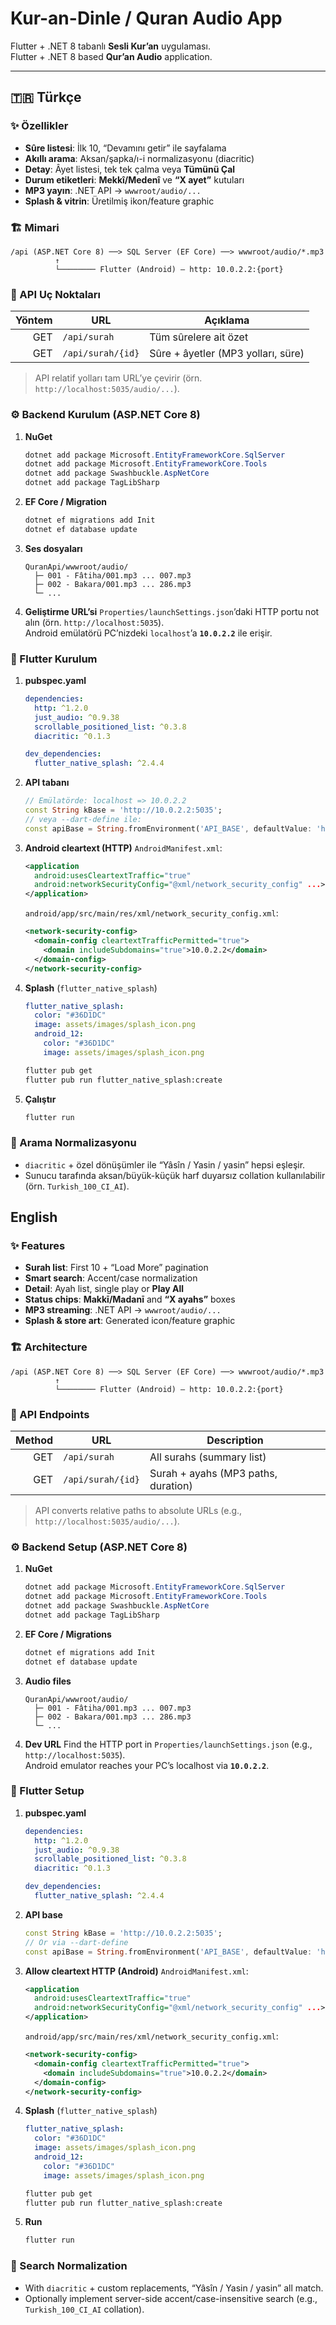 # Kur-an-Dinle / Quran Audio App

Flutter + .NET 8 tabanlı **Sesli Kur’an** uygulaması.  
Flutter + .NET 8 based **Qur’an Audio** application.

---

## 🇹🇷 Türkçe

### ✨ Özellikler
- **Sûre listesi**: İlk 10, “Devamını getir” ile sayfalama
- **Akıllı arama**: Aksan/şapka/ı-i normalizasyonu (diacritic)
- **Detay**: Âyet listesi, tek tek çalma veya **Tümünü Çal**
- **Durum etiketleri**: **Mekkî/Medenî** ve **“X ayet”** kutuları
- **MP3 yayın**: .NET API → `wwwroot/audio/...`
- **Splash & vitrin**: Üretilmiş ikon/feature graphic

### 🏗 Mimari
```
/api (ASP.NET Core 8) ──> SQL Server (EF Core) ──> wwwroot/audio/*.mp3
          ↑
          └──────── Flutter (Android) — http: 10.0.2.2:{port}
```

### 🔌 API Uç Noktaları
| Yöntem | URL               | Açıklama                          |
|------: |-------------------|-----------------------------------|
| GET    | `/api/surah`      | Tüm sûrelere ait özet             |
| GET    | `/api/surah/{id}` | Sûre + âyetler (MP3 yolları, süre)|

> API relatif yolları tam URL’ye çevirir (örn. `http://localhost:5035/audio/...`).

### ⚙️ Backend Kurulum (ASP.NET Core 8)
1. **NuGet**
   ```powershell
   dotnet add package Microsoft.EntityFrameworkCore.SqlServer
   dotnet add package Microsoft.EntityFrameworkCore.Tools
   dotnet add package Swashbuckle.AspNetCore
   dotnet add package TagLibSharp
   ```
2. **EF Core / Migration**
   ```powershell
   dotnet ef migrations add Init
   dotnet ef database update
   ```
3. **Ses dosyaları**
   ```text
   QuranApi/wwwroot/audio/
     ├─ 001 - Fâtiha/001.mp3 ... 007.mp3
     ├─ 002 - Bakara/001.mp3 ... 286.mp3
     └─ ...
   ```
4. **Geliştirme URL’si**
   `Properties/launchSettings.json`’daki HTTP portu not alın (örn. `http://localhost:5035`).  
   Android emülatörü PC’nizdeki `localhost`’a **`10.0.2.2`** ile erişir.

### 📱 Flutter Kurulum
1. **pubspec.yaml**
   ```yaml
   dependencies:
     http: ^1.2.0
     just_audio: ^0.9.38
     scrollable_positioned_list: ^0.3.8
     diacritic: ^0.1.3

   dev_dependencies:
     flutter_native_splash: ^2.4.4
   ```
2. **API tabanı**
   ```dart
   // Emülatörde: localhost => 10.0.2.2
   const String kBase = 'http://10.0.2.2:5035';
   // veya --dart-define ile:
   const apiBase = String.fromEnvironment('API_BASE', defaultValue: 'http://10.0.2.2:5035');
   ```
3. **Android cleartext (HTTP)**
   `AndroidManifest.xml`:
   ```xml
   <application
     android:usesCleartextTraffic="true"
     android:networkSecurityConfig="@xml/network_security_config" ...>
   </application>
   ```
   `android/app/src/main/res/xml/network_security_config.xml`:
   ```xml
   <network-security-config>
     <domain-config cleartextTrafficPermitted="true">
       <domain includeSubdomains="true">10.0.2.2</domain>
     </domain-config>
   </network-security-config>
   ```
4. **Splash** (`flutter_native_splash`)
   ```yaml
   flutter_native_splash:
     color: "#36D1DC"
     image: assets/images/splash_icon.png
     android_12:
       color: "#36D1DC"
       image: assets/images/splash_icon.png
   ```
   ```bash
   flutter pub get
   flutter pub run flutter_native_splash:create
   ```
5. **Çalıştır**
   ```bash
   flutter run
   ```

### 🧠 Arama Normalizasyonu
- `diacritic` + özel dönüşümler ile “Yâsîn / Yasin / yasin” hepsi eşleşir.  
- Sunucu tarafında aksan/büyük-küçük harf duyarsız collation kullanılabilir (örn. `Turkish_100_CI_AI`).



## English

### ✨ Features
- **Surah list**: First 10 + “Load More” pagination
- **Smart search**: Accent/case normalization
- **Detail**: Ayah list, single play or **Play All**
- **Status chips**: **Makkī/Madanī** and **“X ayahs”** boxes
- **MP3 streaming**: .NET API → `wwwroot/audio/...`
- **Splash & store art**: Generated icon/feature graphic

### 🏗 Architecture
```
/api (ASP.NET Core 8) ──> SQL Server (EF Core) ──> wwwroot/audio/*.mp3
          ↑
          └──────── Flutter (Android) — http: 10.0.2.2:{port}
```

### 🔌 API Endpoints
| Method | URL               | Description                         |
|------: |-------------------|-------------------------------------|
| GET    | `/api/surah`      | All surahs (summary list)           |
| GET    | `/api/surah/{id}` | Surah + ayahs (MP3 paths, duration) |

> API converts relative paths to absolute URLs (e.g., `http://localhost:5035/audio/...`).

### ⚙️ Backend Setup (ASP.NET Core 8)
1. **NuGet**
   ```powershell
   dotnet add package Microsoft.EntityFrameworkCore.SqlServer
   dotnet add package Microsoft.EntityFrameworkCore.Tools
   dotnet add package Swashbuckle.AspNetCore
   dotnet add package TagLibSharp
   ```
2. **EF Core / Migrations**
   ```powershell
   dotnet ef migrations add Init
   dotnet ef database update
   ```
3. **Audio files**
   ```text
   QuranApi/wwwroot/audio/
     ├─ 001 - Fâtiha/001.mp3 ... 007.mp3
     ├─ 002 - Bakara/001.mp3 ... 286.mp3
     └─ ...
   ```
4. **Dev URL**
   Find the HTTP port in `Properties/launchSettings.json` (e.g., `http://localhost:5035`).  
   Android emulator reaches your PC’s localhost via **`10.0.2.2`**.

### 📱 Flutter Setup
1. **pubspec.yaml**
   ```yaml
   dependencies:
     http: ^1.2.0
     just_audio: ^0.9.38
     scrollable_positioned_list: ^0.3.8
     diacritic: ^0.1.3

   dev_dependencies:
     flutter_native_splash: ^2.4.4
   ```
2. **API base**
   ```dart
   const String kBase = 'http://10.0.2.2:5035';
   // Or via --dart-define
   const apiBase = String.fromEnvironment('API_BASE', defaultValue: 'http://10.0.2.2:5035');
   ```
3. **Allow cleartext HTTP (Android)**
   `AndroidManifest.xml`:
   ```xml
   <application
     android:usesCleartextTraffic="true"
     android:networkSecurityConfig="@xml/network_security_config" ...>
   </application>
   ```
   `android/app/src/main/res/xml/network_security_config.xml`:
   ```xml
   <network-security-config>
     <domain-config cleartextTrafficPermitted="true">
       <domain includeSubdomains="true">10.0.2.2</domain>
     </domain-config>
   </network-security-config>
   ```
4. **Splash** (`flutter_native_splash`)
   ```yaml
   flutter_native_splash:
     color: "#36D1DC"
     image: assets/images/splash_icon.png
     android_12:
       color: "#36D1DC"
       image: assets/images/splash_icon.png
   ```
   ```bash
   flutter pub get
   flutter pub run flutter_native_splash:create
   ```
5. **Run**
   ```bash
   flutter run
   ```

### 🧠 Search Normalization
- With `diacritic` + custom replacements, “Yâsîn / Yasin / yasin” all match.  
- Optionally implement server-side accent/case-insensitive search (e.g., `Turkish_100_CI_AI` collation).

